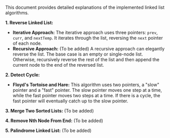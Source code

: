 This document provides detailed explanations of the implemented linked list algorithms.


**1. Reverse Linked List:**

* **Iterative Approach:** The iterative approach uses three pointers: `prev`, `curr`, and `nextTemp`.  It iterates through the list, reversing the `next` pointer of each node.
* **Recursive Approach:** (To be added) A recursive approach can elegantly reverse the list.  The base case is an empty or single-node list.  Otherwise, recursively reverse the rest of the list and then append the current node to the end of the reversed list.


**2. Detect Cycle:**

* **Floyd's Tortoise and Hare:** This algorithm uses two pointers, a "slow" pointer and a "fast" pointer. The slow pointer moves one step at a time, while the fast pointer moves two steps at a time. If there is a cycle, the fast pointer will eventually catch up to the slow pointer.


**3. Merge Two Sorted Lists:** (To be added)


**4. Remove Nth Node From End:** (To be added)


**5. Palindrome Linked List:** (To be added)
